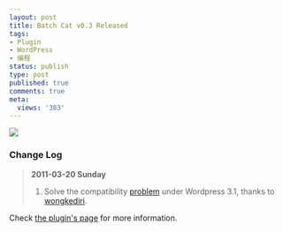 ```yaml
---
layout: post
title: Batch Cat v0.3 Released
tags:
- Plugin
- WordPress
- 编程
status: publish
type: post
published: true
comments: true
meta:
  views: '383'
---
```

<a href="http://picasaweb.google.com/lh/photo/bqYPszwt0P7OI9snKxv3WA?feat=embedwebsite"><img src="http://lh3.ggpht.com/_ceUJ_lBTHzc/TIIMnE-09dI/AAAAAAAABdk/q_hDtyXJozo/s800/wp-batch-cat.png" /></a>

<h3>Change Log</h3>

<blockquote>
<strong>2011-03-20 Sunday</strong>
<ol>
	<li>Solve the compatibility <a href="http://wordpress.org/support/topic/plugin-batch-cat-doesnt-work-for-31">problem</a> under Wordpress 3.1, thanks to <a href="http://coliq.wongkediri.com/batch-cat-wordpress-plugin-not-working-fixed.html">wongkediri</a>.</li>
</ol>
</blockquote>

Check <a href="http://0x3f.org/?p=1603">the plugin's page</a> for more information.
